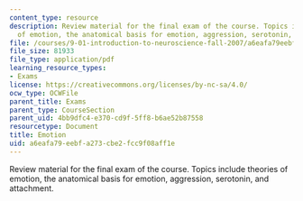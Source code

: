 ```yaml
---
content_type: resource
description: Review material for the final exam of the course. Topics include theories
  of emotion, the anatomical basis for emotion, aggression, serotonin, and attachment.
file: /courses/9-01-introduction-to-neuroscience-fall-2007/a6eafa79eebfa273cbe2fcc9f08aff1e_finalrev_emotn.pdf
file_size: 81933
file_type: application/pdf
learning_resource_types:
- Exams
license: https://creativecommons.org/licenses/by-nc-sa/4.0/
ocw_type: OCWFile
parent_title: Exams
parent_type: CourseSection
parent_uid: 4bb9dfc4-e370-cd9f-5ff8-b6ae52b87558
resourcetype: Document
title: Emotion
uid: a6eafa79-eebf-a273-cbe2-fcc9f08aff1e
---
```

Review material for the final exam of the course. Topics include theories of emotion, the anatomical basis for emotion, aggression, serotonin, and attachment.